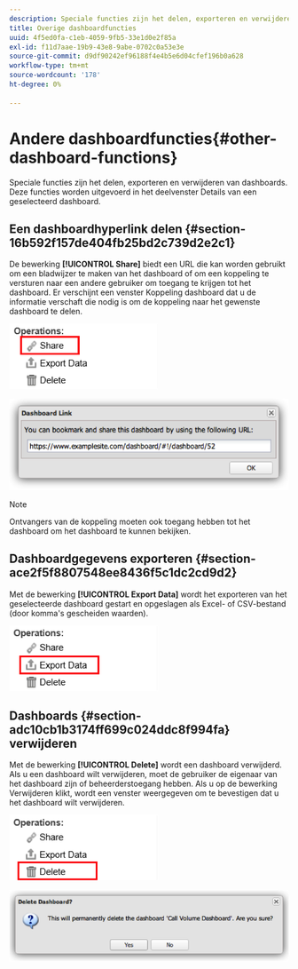 ```yaml
---
description: Speciale functies zijn het delen, exporteren en verwijderen van dashboards. Deze functies worden uitgevoerd in het deelvenster Details van een geselecteerd dashboard.
title: Overige dashboardfuncties
uuid: 4f5ed0fa-c1eb-4059-9fb5-33e1d0e2f85a
exl-id: f11d7aae-19b9-43e8-9abe-0702c0a53e3e
source-git-commit: d9df90242ef96188f4e4b5e6d04cfef196b0a628
workflow-type: tm+mt
source-wordcount: '178'
ht-degree: 0%

---
```


# Andere dashboardfuncties{#other-dashboard-functions}

Speciale functies zijn het delen, exporteren en verwijderen van dashboards. Deze functies worden uitgevoerd in het deelvenster Details van een geselecteerd dashboard.

## Een dashboardhyperlink delen {#section-16b592f157de404fb25bd2c739d2e2c1}

De bewerking **[!UICONTROL Share]** biedt een URL die kan worden gebruikt om een bladwijzer te maken van het dashboard of om een koppeling te versturen naar een andere gebruiker om toegang te krijgen tot het dashboard. Er verschijnt een venster Koppeling dashboard dat u de informatie verschaft die nodig is om de koppeling naar het gewenste dashboard te delen.

![](assets/share.png)

![](assets/dashboard_link.png)

>[!NOTE]
>
>Ontvangers van de koppeling moeten ook toegang hebben tot het dashboard om het dashboard te kunnen bekijken.

## Dashboardgegevens exporteren {#section-ace2f5f8807548ee8436f5c1dc2cd9d2}

Met de bewerking **[!UICONTROL Export Data]** wordt het exporteren van het geselecteerde dashboard gestart en opgeslagen als Excel- of CSV-bestand (door komma&#39;s gescheiden waarden).

![](assets/export_data.png)

## Dashboards {#section-adc10cb1b3174ff699c024ddc8f994fa} verwijderen

Met de bewerking **[!UICONTROL Delete]** wordt een dashboard verwijderd. Als u een dashboard wilt verwijderen, moet de gebruiker de eigenaar van het dashboard zijn of beheerderstoegang hebben. Als u op de bewerking Verwijderen klikt, wordt een venster weergegeven om te bevestigen dat u het dashboard wilt verwijderen.

![](assets/delete.png)

![](assets/delete2.png)
